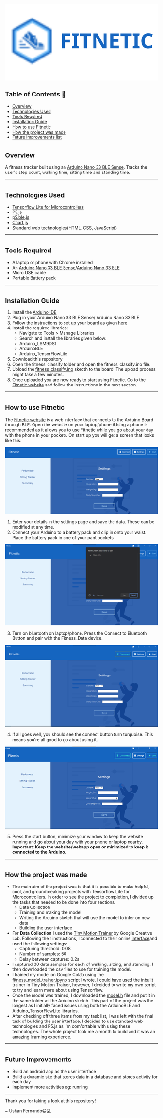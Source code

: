 ![Fitnetic logo](/images/logo.svg)

## Table of Contents 📘
* [Overview](#overview)
* [Technologies Used](#tech)
* [Tools Required](#tools)
* [Installation Guide](#install)
* [How to use Fitnetic](#using)
* [How the project was made](#how)
* [Future improvements list](#improve)

# <a name="overview"></a>
## Overview

A fitness tracker built using an [Arduino Nano 33 BLE Sense](https://store.arduino.cc/usa/nano-33-ble-sense). Tracks the user's step count, walking time, sitting time and standing time.

----

# <a name="tech"></a>
## Technologies Used

* [Tensorflow Lite for Microcontrollers](https://www.tensorflow.org/lite/microcontrollers)
* [P5.js](https://p5js.org/)
* [p5.ble.js](https://itpnyu.github.io/p5ble-website/)
* [Chart.js](https://www.chartjs.org/)
* Standard web technologies(HTML, CSS, JavaScript)

----

# <a name="tools"></a>
## Tools Required

* A laptop or phone with Chrome installed
* An [Arduino Nano 33 BLE Sense](https://store.arduino.cc/usa/nano-33-ble-sense)/[Arduino Nano 33 BLE](https://store.arduino.cc/usa/nano-33-ble)
* Micro USB cable
* Portable Battery pack

----

# <a name="install"></a>
## Installation Guide

1. Install the [Arduino IDE](https://www.arduino.cc/en/software)
2. Plug in your Arduino Nano 33 BLE Sense/ Arduino Nano 33 BLE
3. Follow the instructions to set up your board as given [here](https://www.arduino.cc/en/Guide/NANO33BLESense)
4. Install the required libraries:
    * Navigate to Tools > Manage Libraries
    * Search and install the libraries given below:
    * Arduino_LSM9DS1
    * ArduinoBLE
    * Arduino_TensorFlowLite
5. Download this repository
6. Open the [fitness_classify](/fitness_classify) folder and open the [fitness_classify.ino](/fitness_classify/fitness_classify.ino) file.
7. Upload the [fitness_classify.ino](/fitness_classify/fitness_classify.ino) skecth to the board. The upload process might take a few minutes.
8. Once uploaded you are now ready to start using Fitnetic. Go to the [Fitnetic website](https://fitnetic.netlify.app) and follow the instructions in the next section.

----

# <a name="using"></a>
## How to use Fitnetic

The [Fitnetic website](https://www.fitnetic.netlify.app) is a web interface that connects to the Arduino Board through BLE. Open the website on your laptop/phone (Using a phone is recommended as it allows you to use Fitnetic while you go about your day with the phone in your pocket). On start up you will get a screen that looks like this.

![Fitnetic settings](/images/fitnetic-1.png)

1. Enter your details in the settings page and save the data. These can be modified at any time.
2. Connect your Arduino to a battery pack and clip in onto your waist. Place the battery pack in one of your pant pockets.

![Connect to Bluetooth](/images/fitnetic-2.png)

3. Turn on bluetooth on laptop/phone. Press the Connect to Bluetooth Button and pair with the Fitness_Data device.

![Connected to Bluetooth](/images/fitnetic-3.png)

4. If all goes well, you should see the connect button turn turquoise. This means you're all good to go about using it.

![Press Start Button](/images/fitnetic-4.png)

5. Press the start button, minimize your window to keep the website running and go about your day with your phone or laptop nearby.
    **Important: Keep the website/webapp open or minimized to keep it connected to the Arduino.**

----

# <a name="how"></a>
## How the project was made

* The main aim of the project was to that it is possible to make helpful, cool, and groundbreaking projects with Tensorflow Lite for Microcontrollers. In order to see the project to completion, I divided up the tasks that needed to be done into four sections.
    * Data Collection
    * Training and making the model
    * Writing the Arduino sketch that will use the model to infer on new data
    * Building the user interface
* For **Data Collection** I used the [Tiny Motion Trainer](https://github.com/googlecreativelab/tiny-motion-trainer) by Google Creative Lab. Following their instructions, I connected to their online [interface](https://experiments.withgoogle.com/tiny-motion-trainer/view/)and used the following settings:
    * Capturing threshold: 0.08
    * Number of samples: 50
    * Delay between captures: 0.2s
* I captured 30 data samples for each of walking, sitting, and standing. I then downloaded the csv files to use for training the model.
* I trained my model on Google Colab using the [fitness_model_trainer.ipynb](/train/fitness_model_trainer.ipynb) script I wrote. I could have used the inbuilt trainer in Tiny Motion Trainer, however, I decided to write my own script to try and learn more about using Tensorflow.
* Once the model was trained, I downloaded the [model.h](fitness_classify/model.h) file and put it in the same folder as the Arduino sketch. This part of the project was the longest as I initially faced issues using both the ArduinoBLE and Arduino_TensorFlowLite libraries.
* After checking off three items from my task list, I was left with the final task of building the user interface. I decided to use standard web technologies and P5.js as I'm comfortable with using these technologies. The whole project took me a month to build and it was an amazing learning experience.

----

# <a name="improve"></a>
## Future Improvements

* Build an android app as the user interface
* Build a dynamic site that stores data in a database and stores activity for each day
* Implement more activities eg: running

----

Thank you for taking a look at this repository!

~ Ushan Fernando😀💻
